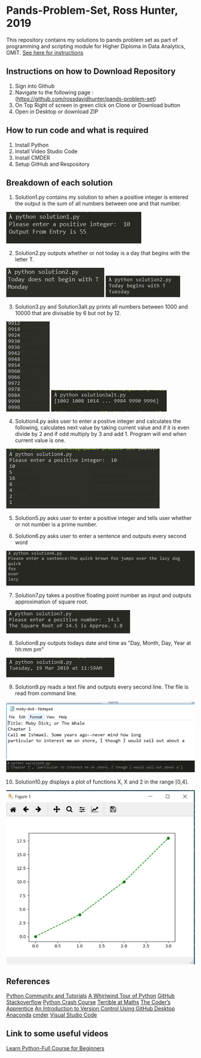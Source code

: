 # Pands-Problem-Set, Ross Hunter, 2019

This repository contains my solutions to pands problem set as part of programming and scripting module for Higher Diploma in Data Analytics, GMIT.
[See here for instructions](https://github.com/ianmcloughlin/problems-pands-2019/raw/master/problems.pdf)


## Instructions on how to Download Repository

1. Sign into Github
2. Navigate to the following page :(https://github.com/rossdavidhunter/pands-problem-set)
3. On Top Right of screen in green click on Clone or Download button
4. Open in Desktop or download ZIP


## How to run code and what is required

1. Install Python 
2. Install Video Studio Code
3. Install CMDER
4. Setup GitHub and Respository


## Breakdown of each solution

1. Solution1.py contains my solution to when a positive integer is entered the output is the sum of all numbers between one and that number.





![](Solution1.PNG)                         





2. Solution2.py outputs whether or not today is a day that begins with the letter T.





![](Solution2.PNG)                          ![](Solution2a.PNG)





3. Solution3.py and Solution3alt.py prints all numbers between 1000 and 10000 that are divisable by 6 but not by 12.




![](Solution3.PNG)                          ![](Solution3alt.PNG)                             





4. Solution4.py asks user to enter a postive integer and calculates the following, calculates next value by taking current value      and if it is even divide by 2 and if odd multiply by 3 and add 1. Program will end when current value is one.




![](Solution4.PNG)





5. Solution5.py asks user to enter a positive integer and tells user whether or not number is a prime number.





6. Solution6.py asks user to enter a sentence and outputs every second word




![](Solution6.PNG)





7. Solution7.py takes a positive floating point number as input and outputs approximation of square root.




![](Solution7.PNG)  





8. Solution8.py outputs todays date and time as "Day, Month, Day, Year at hh:mm pm"




![](Solution8.PNG)





9. Solution9.py reads a text file and outputs every second line. The file is read from command line.




![](Solution9txtfile.PNG)                   ![](Solution9output.PNG)





10. Solution10.py displays a plot of functions X, X and 2 in the range [0,4].




![](Solution10.png)



## References

[Python Community and Tutorials](https://www.python.org/)
[A Whirlwind Tour of Python](https://www.oreilly.com/programming/free/files/a-whirlwind-tour-of-python.pdf) 
[GitHub](https://github.com/)
[Stackoverflow](https://stackoverflow.com/)
[Python Crash Course](http://ehmatthes.github.io/pcc/index.html)
[Terrible at Maths](https://terribleatmaths.wordpress.com/)
[The Coder’s Apprentice](http://spronck.net/pythonbook/pythonbook.pdf)
[An Introduction to Version Control Using GitHub Desktop](https://programminghistorian.org/en/lessons/getting-started-with-github-desktop)
[Anaconda](https://www.anaconda.com/)
[cmder](http://cmder.net/)
[Visual Studio Code](https://code.visualstudio.com/)



## Link to some useful videos

[Learn Python-Full Course for Beginners](https://www.youtube.com/watch?v=rfscVS0vtbw)
